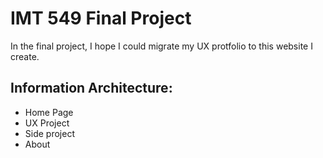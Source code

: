 # IMT 549 Final Project
In the final project, I hope I could migrate my UX protfolio to this website I create. 
## Information Architecture:
- Home Page
- UX Project
- Side project
- About 
